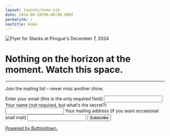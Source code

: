 ```yaml
---
layout: layouts/home.njk
date: 2024-06-18T00:00:00.000Z
permalink: /
navtitle: Home
---
```


![Flyer for Stacks at Pirogue's December 7, 2024](/static/img/flyers/stacks-dec-7-2024/stacks-flyer-pirogues-dec-7-2024.jpg)

# Nothing on the horizon at the moment. Watch this space.

-----

Join the mailing list &ndash; never miss another show.

<form
  action="https://buttondown.email/api/emails/embed-subscribe/thestacks"
  method="post"
  target="popupwindow"
  onsubmit="window.open('https://buttondown.email/thestacks?tag=website-homepage-2025', 'popupwindow')"
  class="embeddable-buttondown-form"
>
  <label for="bd-email">Enter your email (this is the only required field)</label>
  <input type="email" name="email" id="bd-email" />
  <label for="full_name">Your name (not required, but what's the secret?)</label>
  <input type="text" name="metadata__full_name" id="full_name" />
  <label for="mailing_address">Your mailing address (if you want occasional snail mail)</label>
  <input type="text" name="metadata__mailing_address" id="mailing_address" />
  <input type="submit" value="Subscribe" />
  <p>
    <a href="https://buttondown.email/refer/thestacks" target="_blank">Powered by Buttondown.</a>
  </p>
</form>
</div>